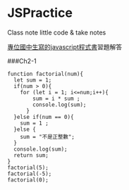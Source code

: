 # JSPractice 
Class note
little code &amp; take notes 

[專位國中生寫的javascript程式書](https://ccckmit.gitbooks.io/javascript/content/ch2/chapter2.html)習題解答

###Ch2-1
```
function factorial(num){
  let sum = 1;
  if(num > 0){
    for (let i = 1; i<=num;i++){
	  	sum = i * sum ;
	  	console.log(sum);	
	  }
  }else if(num == 0){
    sum = 1 ;
  }else {
	sum = "不是正整數";
  }		
  console.log(sum);		 	
  return sum;
}
factorial(5);
factorial(-5);
factorial(0);

```

